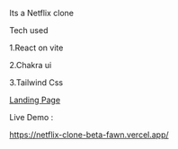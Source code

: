 Its a Netflix clone

Tech used

1.React on vite

2.Chakra ui

3.Tailwind Css

[Landing Page](https://user-images.githubusercontent.com/72223321/215699016-2dad1459-0241-4665-b025-66d271251d52.png)


Live Demo : 



https://netflix-clone-beta-fawn.vercel.app/

